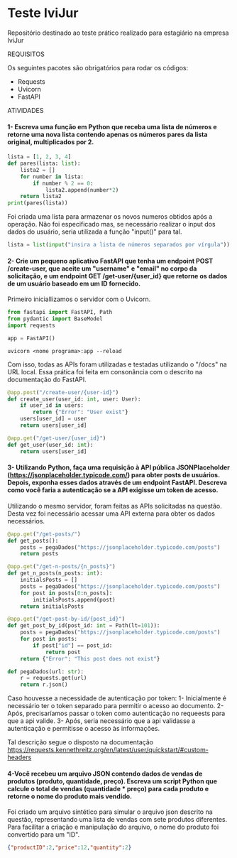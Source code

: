 
# Teste IviJur

Repositório destinado ao teste prático realizado para estagiário na empresa IviJur 

REQUISITOS

Os seguintes pacotes são obrigatórios para rodar os códigos:
- Requests
- Uvicorn
- FastAPI

ATIVIDADES
#### 1- Escreva uma função em Python que receba uma lista de números e retorne uma nova lista contendo apenas os números pares da lista original, multiplicados por 2.

```python
lista = [1, 2, 3, 4]
def pares(lista: list):
    lista2 = []
    for number in lista:
        if number % 2 == 0:
            lista2.append(number*2)
    return lista2
print(pares(lista))
```
Foi criada uma lista para armazenar os novos numeros obtidos após a operação. Não foi especificado mas, se necessário realizar o input dos dados do usuário, seria utilizada a função "input()" para tal.
```python
lista = list(input("insira a lista de números separados por vírgula"))
```

#### 2- Crie um pequeno aplicativo FastAPI que tenha um endpoint POST /create-user, que aceite um "username" e "email" no corpo da solicitação, e um endpoint GET /get-user/{user_id} que retorne os dados de um usuário baseado em um ID fornecido.

Primeiro iniciallizamos o servidor com o Uvicorn.

```python
from fastapi import FastAPI, Path
from pydantic import BaseModel
import requests 

app = FastAPI() 
```
```
uvicorn <nome programa>:app --reload
```
Com isso, todas as APIs foram utilizadas e testadas utilizando o "/docs" na URL local. Essa prática foi feita em consonância com o descrito na documentação do FastAPI.

```python
@app.post("/create-user/{user-id}")
def create_user(user_id: int, user: User):
    if user_id in users:
        return {"Error": "User exist"}
    users[user_id] = user 
    return users[user_id]

@app.get("/get-user/{user_id}")
def get_user(user_id: int):
    return users[user_id] 
```

#### 3- Utilizando Python, faça uma requisição à API pública JSONPlaceholder (https://jsonplaceholder.typicode.com/) para obter posts de usuários. Depois, exponha esses dados através de um endpoint FastAPI. Descreva como você faria a autenticação se a API exigisse um token de acesso.

Utilizando o mesmo servidor, foram feitas as APIs solicitadas na questão. Desta vez foi necessário acessar uma API externa para obter os dados necessários. 

```python
@app.get("/get-posts/")
def get_posts():
    posts = pegaDados("https://jsonplaceholder.typicode.com/posts")
    return posts

@app.get("/get-n-posts/{n_posts}")
def get_n_posts(n_posts: int):
    initialsPosts = []
    posts = pegaDados("https://jsonplaceholder.typicode.com/posts")
    for post in posts[0:n_posts]:
        initialsPosts.append(post)
    return initialsPosts

@app.get("/get-post-by-id/{post_id}")
def get_post_by_id(post_id: int = Path(lt=101)):
    posts = pegaDados("https://jsonplaceholder.typicode.com/posts")
    for post in posts:
        if post["id"] == post_id:
            return post
    return {"Error": "This post does not exist"}

def pegaDados(url: str):
    r = requests.get(url) 
    return r.json()
```
Caso houvesse a necessidade de autenticação por token:
1- Inicialmente é necessário ter o token separado para permitir o acesso ao documento.
2- Após, precisaríamos passar o token como autenticação no requeests para que a api valide.
3- Após, seria necessário que a api validasse a autenticação e permitisse o acesso às informações.

Tal descrição segue o disposto na documentação https://requests.kennethreitz.org/en/latest/user/quickstart/#custom-headers

#### 4-Você recebeu um arquivo JSON contendo dados de vendas de produtos (produto, quantidade, preço). Escreva um script Python que calcule o total de vendas (quantidade * preço) para cada produto e retorne o nome do produto mais vendido.

Foi criado um arquivo sintético para simular o arquivo json descrito na questão, representando uma lista de vendas com sete produtos diferentes. Para facilitar a criação e manipulação do arquivo, o nome do produto foi convertido para um "ID".
```json
{"productID":2,"price":12,"quantity":2}
```

